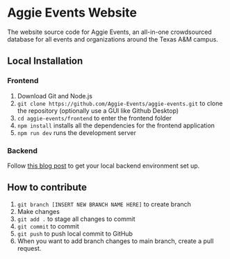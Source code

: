 # Aggie Events Website 
The website source code for Aggie Events, an all-in-one crowdsourced database for all events and organizations around the Texas A&M campus.

## Local Installation
### Frontend
1. Download Git and Node.js
2. `git clone https://github.com/Aggie-Events/aggie-events.git` to clone the repository (optionally use a GUI like Github Desktop)
3. `cd aggie-events/frontend` to enter the frontend folder
4. `npm install` installs all the dependencies for the frontend application
5. `npm run dev` runs the development server

### Backend
Follow [this blog post](https://aggie-events.github.io/posts/onboarding/) to get your local backend environment set up.

## How to contribute
1. `git branch [INSERT NEW BRANCH NAME HERE]` to create branch
2. Make changes
3. `git add .` to stage all changes to commit
4. `git commit` to commit
5. `git push` to push local commit to GitHub
6. When you want to add branch changes to main branch, create a pull request.
